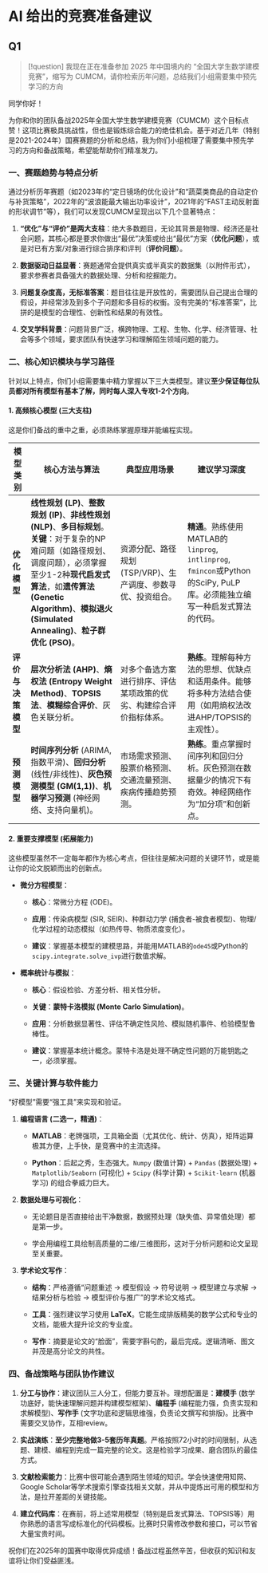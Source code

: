 
# AI 给出的竞赛准备建议

## Q1

> [!question] 
> 我现在正在准备参加 2025 年中国境内的 “全国大学生数学建模竞赛”，缩写为 CUMCM，请你检索历年问题，总结我们小组需要集中预先学习的方向


同学你好！

为你和你的团队备战2025年全国大学生数学建模竞赛（CUMCM）这个目标点赞！这项比赛极具挑战性，但也是锻炼综合能力的绝佳机会。基于对近几年（特别是2021-2024年）国赛赛题的分析和总结，我为你们小组梳理了需要集中预先学习的方向和备战策略，希望能帮助你们精准发力。

### 一、赛题趋势与特点分析

通过分析历年赛题（如2023年的“定日镜场的优化设计”和“蔬菜类商品的自动定价与补货策略”，2022年的“波浪能最大输出功率设计”，2021年的“FAST主动反射面的形状调节”等），我们可以发现CUMCM呈现出以下几个显著特点：

1. **“优化”与“评价”是两大支柱**：绝大多数题目，无论其背景是物理、经济还是社会问题，其核心都是要求你做出“最优”决策或给出“最优”方案（**优化问题**），或是对已有方案/对象进行综合排序和评判（**评价问题**）。
    
2. **数据驱动日益显著**：赛题通常会提供真实或半真实的数据集（以附件形式），要求参赛者具备强大的数据处理、分析和挖掘能力。
    
3. **问题复杂度高，无标准答案**：题目往往是开放性的，需要团队自己提出合理的假设，并经常涉及到多个子问题和多目标的权衡。没有完美的“标准答案”，比拼的是模型的合理性、创新性和结果的有效性。
    
4. **交叉学科背景**：问题背景广泛，横跨物理、工程、生物、化学、经济管理、社会等多个领域，要求团队有快速学习和理解陌生领域问题的能力。
    

### 二、核心知识模块与学习路径

针对以上特点，你们小组需要集中精力掌握以下三大类模型。建议**至少保证每位队员都对所有模型有基本了解，同时每人深入专攻1-2个方向**。

#### 1. 高频核心模型 (三大支柱)

这是你们备战的重中之重，必须熟练掌握原理并能编程实现。

|模型类别|核心方法与算法|典型应用场景|建议学习深度|
|---|---|---|---|
|**优化模型**|**线性规划 (LP)**、**整数规划 (IP)**、**非线性规划 (NLP)**、**多目标规划**。  <br>**关键**：对于复杂的NP难问题（如路径规划、调度问题），必须掌握至少1-2种**现代启发式算法**，如**遗传算法 (Genetic Algorithm)**、**模拟退火 (Simulated Annealing)**、**粒子群优化 (PSO)**。|资源分配、路径规划 (TSP/VRP)、生产调度、参数寻优、投资组合。|**精通**。熟练使用MATLAB的`linprog`, `intlinprog`, `fmincon`或Python的SciPy, PuLP库。必须能独立编写一种启发式算法的代码。|
|**评价与决策模型**|**层次分析法 (AHP)**、**熵权法 (Entropy Weight Method)**、**TOPSIS法**、**模糊综合评价**、灰色关联分析。|对多个备选方案进行排序、评估某项政策的优劣、构建综合评价指标体系。|**熟练**。理解每种方法的思想、优缺点和适用条件。能够将多种方法结合使用（如用熵权法改进AHP/TOPSIS的主观性）。|
|**预测模型**|**时间序列分析** (ARIMA, 指数平滑)、**回归分析** (线性/非线性)、**灰色预测模型 (GM(1,1))**、**机器学习预测** (神经网络、支持向量机)。|市场需求预测、股票价格预测、交通流量预测、疾病传播趋势预测。|**熟练**。重点掌握时间序列和回归分析。灰色预测在数据量少的情况下有奇效。神经网络作为“加分项”和创新点。|

#### 2. 重要支撑模型 (拓展能力)

这些模型虽然不一定每年都作为核心考点，但往往是解决问题的关键环节，或是能让你的论文脱颖而出的创新点。

- **微分方程模型**：
    
    - **核心**：常微分方程 (ODE)。
        
    - **应用**：传染病模型 (SIR, SEIR)、种群动力学 (捕食者-被食者模型)、物理/化学过程的动态模拟（如热传导、物质浓度变化）。
        
    - **建议**：掌握基本模型的建模思路，并能用MATLAB的`ode45`或Python的`scipy.integrate.solve_ivp`进行数值求解。
        
- **概率统计与模拟**：
    
    - **核心**：假设检验、方差分析、相关性分析。
        
    - **关键**：**蒙特卡洛模拟 (Monte Carlo Simulation)**。
        
    - **应用**：分析数据显著性、评估不确定性风险、模拟随机事件、检验模型鲁棒性。
        
    - **建议**：掌握基本统计概念。蒙特卡洛是处理不确定性问题的万能钥匙之一，必须掌握。
        

### 三、关键计算与软件能力

“好模型”需要“强工具”来实现和验证。

1. **编程语言 (二选一，精通)**：
    
    - **MATLAB**：老牌强项，工具箱全面（尤其优化、统计、仿真），矩阵运算极其方便，上手快，是竞赛中的主流选择。
        
    - **Python**：后起之秀，生态强大。`Numpy` (数值计算) + `Pandas` (数据处理) + `Matplotlib/Seaborn` (可视化) + `Scipy` (科学计算) + `Scikit-learn` (机器学习) 的组合拳威力巨大。
        
2. **数据处理与可视化**：
    
    - 无论题目是否直接给出干净数据，数据预处理（缺失值、异常值处理）都是第一步。
        
    - 学会用编程工具绘制高质量的二维/三维图形，这对于分析问题和论文呈现至关重要。
        
3. **学术论文写作**：
    
    - **结构**：严格遵循“问题重述 -> 模型假设 -> 符号说明 -> 模型建立与求解 -> 结果分析与检验 -> 模型评价与推广”的学术论文格式。
        
    - **工具**：强烈建议学习使用 **LaTeX**。它能生成排版精美的数学公式和专业的文档，能极大提升论文的专业度。
        
    - **写作**：摘要是论文的“脸面”，需要字斟句酌，最后完成。逻辑清晰、图文并茂是高分论文的共性。
        

### 四、备战策略与团队协作建议

1. **分工与协作**：建议团队三人分工，但能力要互补。理想配置是：**建模手** (数学功底好，能快速理解问题并构建模型框架)、**编程手** (编程能力强，负责实现和求解模型)、**写作手** (文字功底和逻辑思维强，负责论文撰写和排版)。比赛中需要交叉协作，互相review。
    
2. **实战演练**：**至少完整地做3-5套历年真题**。严格按照72小时的时间限制，从选题、建模、编程到完成一篇完整的论文。这是检验学习成果、磨合团队的最佳方式。
    
3. **文献检索能力**：比赛中很可能会遇到陌生领域的知识。学会快速使用知网、Google Scholar等学术搜索引擎查找相关文献，并从中提炼出可用的模型和方法，是拉开差距的关键技能。
    
4. **建立代码库**：在赛前，将上述常用模型（特别是启发式算法、TOPSIS等）用你熟悉的语言写成标准化的代码模板。比赛时只需修改参数和接口，可以节省大量宝贵时间。
    

祝你们在2025年的国赛中取得优异成绩！备战过程虽然辛苦，但收获的知识和友谊将让你们受益匪浅。